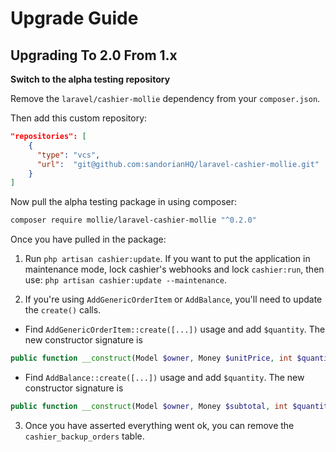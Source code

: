 # Upgrade Guide

## Upgrading To 2.0 From 1.x

**Switch to the alpha testing repository**

Remove the `laravel/cashier-mollie` dependency from your `composer.json`.

Then add this custom repository:

```json
"repositories": [
    {
      "type": "vcs",
      "url":  "git@github.com:sandorianHQ/laravel-cashier-mollie.git"
    }
]
```

Now pull the alpha testing package in using composer:

```bash
composer require mollie/laravel-cashier-mollie "^0.2.0"
```

Once you have pulled in the package:

1. Run `php artisan cashier:update`. If you want to put the application in maintenance mode, lock cashier's webhooks and lock `cashier:run`, then use: `php artisan cashier:update --maintenance`.

2. If you're using `AddGenericOrderItem` or `AddBalance`, you'll need to update the `create()` calls.

- Find `AddGenericOrderItem::create([...])` usage and add `$quantity`. The new constructor signature is
```php
public function __construct(Model $owner, Money $unitPrice, int $quantity, string $description, int $roundingMode = Money::ROUND_HALF_UP) {...}
```
- Find `AddBalance::create([...])` usage and add `$quantity`. The new constructor signature is
```php
public function __construct(Model $owner, Money $subtotal, int $quantity, string $description) {...}
```
3. Once you have asserted everything went ok, you can remove the `cashier_backup_orders` table.
